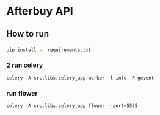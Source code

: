 # Afterbuy API

## How to run

###
```bash 
pip install -r requirements.txt 
```

### 2 run celery
```
celery -A src.libs.celery_app worker -l info -P gevent
```

### run flower 

```
celery -A src.libs.celery_app flower --port=5555
```

